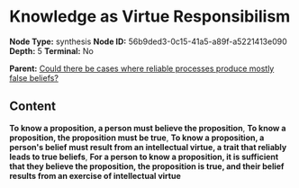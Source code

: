 # Knowledge as Virtue Responsibilism

**Node Type:** synthesis
**Node ID:** 56b9ded3-0c15-41a5-a89f-a5221413e090
**Depth:** 5
**Terminal:** No

**Parent:** [Could there be cases where reliable processes produce mostly false beliefs?](could-there-be-cases-where-reliable-processes-produce-mostly-false-beliefs-antithesis-391bcc40-50c1-44a1-9978-ab88bc69aa9c.md)

## Content

**To know a proposition, a person must believe the proposition**, **To know a proposition, the proposition must be true**, **To know a proposition, a person's belief must result from an intellectual virtue, a trait that reliably leads to true beliefs**, **For a person to know a proposition, it is sufficient that they believe the proposition, the proposition is true, and their belief results from an exercise of intellectual virtue**

